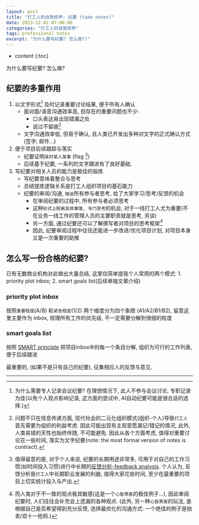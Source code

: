 ```yaml
---
layout: post
title: "打工人的自我修养: 纪要 (take notes)"
date: 2023-12-02 07:00:00
categories: "打工人的自我修养"
tags: professional notes
excerpt: "为什么要写纪要? 怎么做?)"
---
```


* content
{:toc}

为什么要写纪要? 怎么做?

## 纪要的多重作用

1. 以文字形式[^1] 及时记录重要讨论结果, 便于所有人确认
    - 面对面/语音沟通效率高, 但存在的重要问题也不少:
        - 口头表达易出现错漏之处  
        - 说过不留痕[^2]
    - 文字沟通效率低, 但易于确认, 且人类已开发出多种对文字的正式确认方式(签字; 邮件...)
2. 便于项目后续跟踪与落实
    - 纪要证明`某时某人某事` (flag [^3])
    - 后续基于纪要, 一系列的文字跟进有了良好基础.
3. 写纪要对相关人员的能力是极佳的锻炼
    - 写纪要意味着整合与思考
    - 总结提炼逻辑关系是打工人组织项目的基石能力
    - 纪要的审阅/沟通, `强迫`所有参与者思考, 给了大家学习/思考/反馈的机会
        - 在审阅纪要的过程中, 所有参与者必须思考
        - 这种`形式上脱离具体事情, 专门思考`的机会, 对于一线打工人尤为重要(不在业务一线工作的管理人员的主要职责就是思考, 另谈)
        - 另一方面, 通过纪要还可以了解撰写者对项目的思考框架[^4]
        - 因此, 纪要审阅过程中往往还能进一步改进/优化项目计划, 对项目本身又是一次重要的助推

## 怎么写一份合格的纪要?

已有无数商业机构对此做出大量总结, 这里仅简单提我个人常用的两个模式: 1. priority plot inbox; 2. smart goals list(后续单独文章介绍)

### priority plot inbox

按照`重要程度`(A/B) 和`紧急程度`(1/2) 两个维度分为四个象限 (A1/A2/B1/B2), 留意这里主要作为 inbox, 梳理所有工作的优先级, 不一定需要分解到很细的粒度

### smart goals list

按照 [SMART principle](https://en.wikipedia.org/wiki/SMART_criteria) 把项目inbox中的每一个条目分解, 组织为可行的工作列表, 便于后续跟进

最重要的, (如果不是只有自己的纪要), 征集相应人的反馈与意见.

---

[^1]: 为什么需要专人记录会议纪要? 在理想情况下, 此人不参与会议讨论, 专职记录为佳(以免个人观点影响记录, 这方面的尝试中, AI自动纪要可能是很合适的选择.)
[^2]: 问题不只在信息传递方面, 现代社会的二元化组织模式(组织-个人)导致`打工人`首先需要为组织的利益考虑. 因此可能出现有主观意愿漏记/错记的情况, 此外, 人类易错的天性也始终伴随, 不可能避免. 因此从各个方面考虑, 值得对重要讨论花一些时间, 落实为文字纪要(note: the most formal version of notes is contract).
[^3]: 值得留意的是, 对于个人来说, 纪要的长期用途非常多, 可用于对自己的工作习惯(如时间投入习惯)进行中长期的[反馈分析-feedback analysis](). 个人认为, 反馈分析是`打工人`中长期职业发展的利器, 值得大家花些时间, 至少在最重要的项目上切实统计投入与产出.
[^4]: 而人类对于不一致的观点极其敏感(这是一个`心智黑客`的极佳例子...), 因此审阅纪要时, 人们往往会补充会上遗漏的各种观点. (此外, 另一种`心智黑客`的玩法, 是根据自己是否希望得到充分反馈, 选择最优化的沟通方式: 一个绝佳的例子是拍卖/双十一抢购.)
